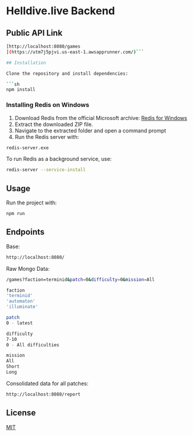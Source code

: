 # Helldive.live Backend

## Public API Link

```sh
[http://localhost:8080/games
](https://utm7j5pjvi.us-east-1.awsapprunner.com/)```

## Installation

Clone the repository and install dependencies:

```sh
npm install
```

### Installing Redis on Windows

1. Download Redis from the official Microsoft archive: [Redis for Windows](https://github.com/microsoftarchive/redis/releases)
2. Extract the downloaded ZIP file.
3. Navigate to the extracted folder and open a command prompt
4. Run the Redis server with:

```sh
redis-server.exe
```

To run Redis as a background service, use:

```sh
redis-server --service-install
```

## Usage

Run the project with:

```sh
npm run
```

## Endpoints

Base:
```sh
http://localhost:8080/
```

Raw Mongo Data:
```sh
/games?faction=terminid&patch=0&difficulty=0&mission=All
```

```sh
faction
'terminid'
'automaton'
'illuminate'
```

```sh
patch
0 - latest
```

```sh
difficulty
7-10
0 - All difficulties
```

```sh
mission
All
Short
Long
```

Consolidated data for all patches:
```sh
http://localhost:8080/report
```

## License

[MIT](LICENSE)

